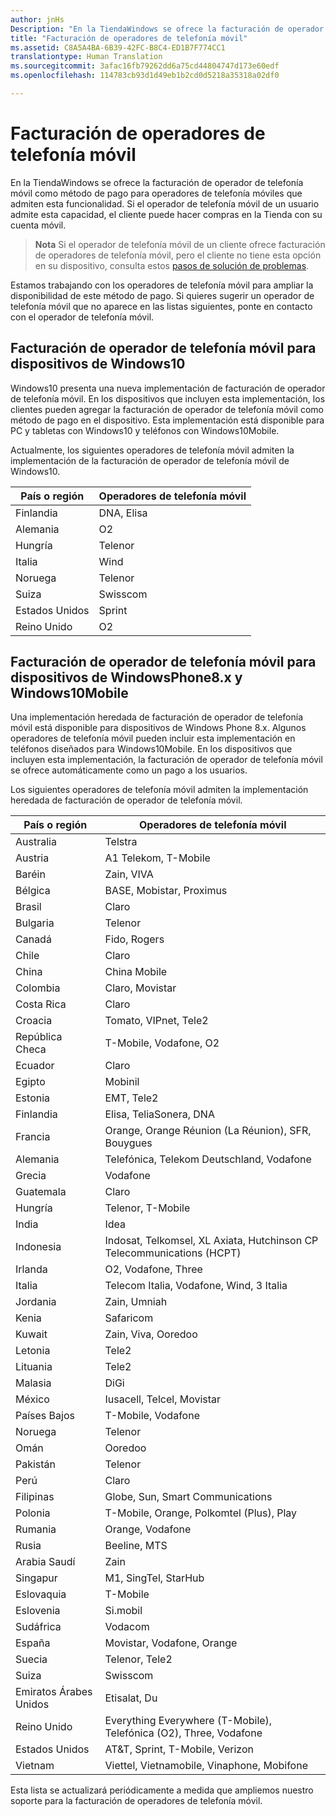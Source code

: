 ```yaml
---
author: jnHs
Description: "En la TiendaWindows se ofrece la facturación de operador de telefonía móvil como método de pago para operadores de telefonía móviles que admiten esta funcionalidad."
title: "Facturación de operadores de telefonía móvil"
ms.assetid: C8A5A4BA-6B39-42FC-B8C4-ED1B7F774CC1
translationtype: Human Translation
ms.sourcegitcommit: 3afac16fb79262dd6a75cd44804747d173e60edf
ms.openlocfilehash: 114783cb93d1d49eb1b2cd0d5218a35318a02df0

---
```


# Facturación de operadores de telefonía móvil


En la TiendaWindows se ofrece la facturación de operador de telefonía móvil como método de pago para operadores de telefonía móviles que admiten esta funcionalidad. Si el operador de telefonía móvil de un usuario admite esta capacidad, el cliente puede hacer compras en la Tienda con su cuenta móvil.

> **Nota**  Si el operador de telefonía móvil de un cliente ofrece facturación de operadores de telefonía móvil, pero el cliente no tiene esta opción en su dispositivo, consulta estos [pasos de solución de problemas](http://go.microsoft.com/fwlink/p/?LinkId=523993).

 

Estamos trabajando con los operadores de telefonía móvil para ampliar la disponibilidad de este método de pago. Si quieres sugerir un operador de telefonía móvil que no aparece en las listas siguientes, ponte en contacto con el operador de telefonía móvil.

## Facturación de operador de telefonía móvil para dispositivos de Windows10


Windows10 presenta una nueva implementación de facturación de operador de telefonía móvil. En los dispositivos que incluyen esta implementación, los clientes pueden agregar la facturación de operador de telefonía móvil como método de pago en el dispositivo. Esta implementación está disponible para PC y tabletas con Windows10 y teléfonos con Windows10Mobile.

Actualmente, los siguientes operadores de telefonía móvil admiten la implementación de la facturación de operador de telefonía móvil de Windows10.

| País o región  | Operadores de telefonía móvil |
|-----------------|------------------|
| Finlandia         | DNA, Elisa       |
| Alemania         | O2               |
| Hungría         | Telenor          |
| Italia           | Wind             |
| Noruega          | Telenor          |
| Suiza     | Swisscom         |
| Estados Unidos   | Sprint           |
| Reino Unido  | O2               |

 

## Facturación de operador de telefonía móvil para dispositivos de WindowsPhone8.x y Windows10Mobile


Una implementación heredada de facturación de operador de telefonía móvil está disponible para dispositivos de Windows Phone 8.x. Algunos operadores de telefonía móvil pueden incluir esta implementación en teléfonos diseñados para Windows10Mobile. En los dispositivos que incluyen esta implementación, la facturación de operador de telefonía móvil se ofrece automáticamente como un pago a los usuarios.

Los siguientes operadores de telefonía móvil admiten la implementación heredada de facturación de operador de telefonía móvil.

| País o región       | Operadores de telefonía móvil                                                   |
|----------------------|--------------------------------------------------------------------|
| Australia            | Telstra                                                            |
| Austria              | A1 Telekom, T-Mobile                                               |
| Baréin              | Zain, VIVA                                                         |
| Bélgica              | BASE, Mobistar, Proximus                                           |
| Brasil               | Claro                                                              |
| Bulgaria             | Telenor                                                            |
| Canadá               | Fido, Rogers                                                       |
| Chile                | Claro                                                              |
| China                | China Mobile                                                       |
| Colombia             | Claro, Movistar                                                    |
| Costa Rica           | Claro                                                              |
| Croacia              | Tomato, VIPnet, Tele2                                              |
| República Checa       | T-Mobile, Vodafone, O2                                             |
| Ecuador              | Claro                                                              |
| Egipto                | Mobinil                                                            |
| Estonia              | EMT, Tele2                                                         |
| Finlandia              | Elisa, TeliaSonera, DNA                                            |
| Francia               | Orange, Orange Réunion (La Réunion), SFR, Bouygues                 |
| Alemania              | Telefónica, Telekom Deutschland, Vodafone                          |
| Grecia               | Vodafone                                                           |
| Guatemala            | Claro                                                              |
| Hungría              | Telenor, T-Mobile                                                  |
| India                | Idea                                                               |
| Indonesia            | Indosat, Telkomsel, XL Axiata, Hutchinson CP Telecommunications (HCPT)     |
| Irlanda              | O2, Vodafone, Three                                                |
| Italia                | Telecom Italia, Vodafone, Wind, 3 Italia                           |
| Jordania               | Zain, Umniah                                                       |
| Kenia                | Safaricom                                                          |
| Kuwait               | Zain, Viva, Ooredoo                                                |
| Letonia               | Tele2                                                              |
| Lituania            | Tele2                                                              |
| Malasia             | DiGi                                                               |
| México               | Iusacell, Telcel, Movistar                                         |
| Países Bajos          | T-Mobile, Vodafone                                                 |
| Noruega               | Telenor                                                            |
| Omán                 | Ooredoo                                                            |
| Pakistán             | Telenor                                                            |
| Perú                 | Claro                                                              |
| Filipinas          | Globe, Sun, Smart Communications                                   |
| Polonia               | T-Mobile, Orange, Polkomtel (Plus), Play                           |
| Rumania              | Orange, Vodafone                                                   |
| Rusia               | Beeline, MTS                                                       |
| Arabia Saudí         | Zain                                                               |
| Singapur            | M1, SingTel, StarHub                                               |
| Eslovaquia             | T-Mobile                                                           |
| Eslovenia             | Si.mobil                                                           |
| Sudáfrica         | Vodacom                                                            |
| España                | Movistar, Vodafone, Orange                                         |
| Suecia               | Telenor, Tele2                                                     |
| Suiza          | Swisscom                                                           |
| Emiratos Árabes Unidos | Etisalat, Du                                                       |
| Reino Unido       | Everything Everywhere (T-Mobile), Telefónica (O2), Three, Vodafone |
| Estados Unidos        | AT&T, Sprint, T-Mobile, Verizon                                    |
| Vietnam              | Viettel, Vietnamobile, Vinaphone, Mobifone                         |

 

Esta lista se actualizará periódicamente a medida que ampliemos nuestro soporte para la facturación de operadores de telefonía móvil.

 

 







<!--HONumber=Sep16_HO2-->


